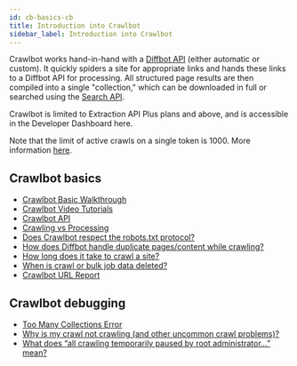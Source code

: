 ```yaml
---
id: cb-basics-cb
title: Introduction into Crawlbot
sidebar_label: Introduction into Crawlbot
---
```


Crawlbot works hand-in-hand with a [Diffbot API](api-basics-index) (either automatic or custom). It quickly spiders a site for appropriate links and hands these links to a Diffbot API for processing. All structured page results are then compiled into a single "collection," which can be downloaded in full or searched using the [Search API](cb-basics-search).

Crawlbot is limited to Extraction API Plus plans and above, and is accessible in the Developer Dashboard here.

Note that the limit of active crawls on a single token is 1000. More information [here](error-too-many-collections).

## Crawlbot basics

- [Crawlbot Basic Walkthrough](tutorials-crawl)
- [Crawlbot Video Tutorials](tutorials-crawl-video)
- [Crawlbot API](api-crawlbot-api)
- [Crawling vs Processing](explain-crawling-versus-processing)
- [Does Crawlbot respect the robots.txt protocol?](explain-robots-txt)
- [How does Diffbot handle duplicate pages/content while crawling?](explain-page-deduplication)
- [How long does it take to crawl a site?](explain-how-long-crawl-site)
- [When is crawl or bulk job data deleted?](explain-when-crawl-bulk-data-deleted)
- [Crawlbot URL Report](explain-crawl-url-report)

## Crawlbot debugging

- [Too Many Collections Error](error-too-many-collections)
- [Why is my crawl not crawling (and other uncommon crawl problems)?](guides-troubleshooting-crawls)
- [What does “all crawling temporarily paused by root administrator…” mean?](error-all-crawling-temporarily-paused)
